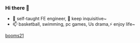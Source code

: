 ### Hi there 👋
- 🌱 self-taught FE engineer, 🤔 keep inquisitive~
- 📫 basketball, swimming, pc games, Us drama,⚡ enjoy life~

[booms21](https://github-readme-stats.vercel.app/api?username=kyrie96521&show_icons=true&include_all_commits=true?count_private=true?include_all_commits=true&theme=vue)
